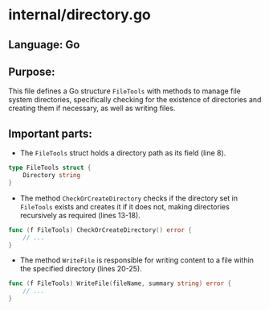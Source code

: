 # internal/directory.go
## Language: Go
## Purpose:
This file defines a Go structure `FileTools` with methods to manage file system directories, specifically checking for the existence of directories and creating them if necessary, as well as writing files.

## Important parts:
- The `FileTools` struct holds a directory path as its field (line 8).

```go
type FileTools struct {
	Directory string
}
```

- The method `CheckOrCreateDirectory` checks if the directory set in `FileTools` exists and creates it if it does not, making directories recursively as required (lines 13-18).

```go
func (f FileTools) CheckOrCreateDirectory() error {
	// ...
}
```

- The method `WriteFile` is responsible for writing content to a file within the specified directory (lines 20-25).

```go
func (f FileTools) WriteFile(fileName, summary string) error {
	// ...
}
```